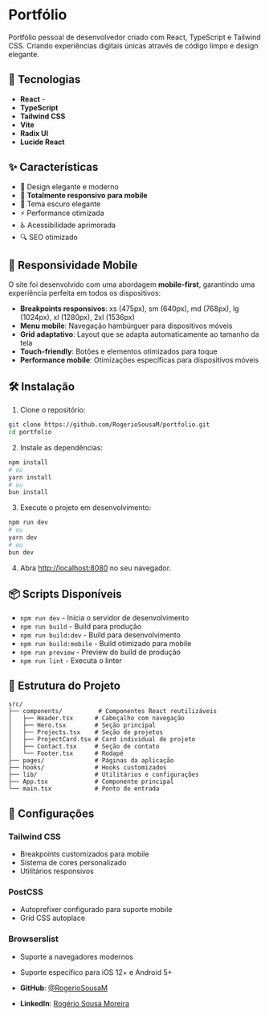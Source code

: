 # Portfólio

Portfólio pessoal de desenvolvedor criado com React, TypeScript e Tailwind CSS. Criando experiências digitais únicas através de código limpo e design elegante.

## 🚀 Tecnologias

- **React** - 
- **TypeScript** 
- **Tailwind CSS** 
- **Vite** 
- **Radix UI** 
- **Lucide React** 

## ✨ Características

- 🎨 Design elegante e moderno
- 📱 **Totalmente responsivo para mobile**
- 🌙 Tema escuro elegante
- ⚡ Performance otimizada
- ♿ Acessibilidade aprimorada
- 🔍 SEO otimizado

## 📱 Responsividade Mobile

O site foi desenvolvido com uma abordagem **mobile-first**, garantindo uma experiência perfeita em todos os dispositivos:

- **Breakpoints responsivos**: xs (475px), sm (640px), md (768px), lg (1024px), xl (1280px), 2xl (1536px)
- **Menu mobile**: Navegação hambúrguer para dispositivos móveis
- **Grid adaptativo**: Layout que se adapta automaticamente ao tamanho da tela
- **Touch-friendly**: Botões e elementos otimizados para toque
- **Performance mobile**: Otimizações específicas para dispositivos móveis

## 🛠️ Instalação

1. Clone o repositório:
```bash
git clone https://github.com/RogerioSousaM/portfolio.git
cd portfolio
```

2. Instale as dependências:
```bash
npm install
# ou
yarn install
# ou
bun install
```

3. Execute o projeto em desenvolvimento:
```bash
npm run dev
# ou
yarn dev
# ou
bun dev
```

4. Abra [http://localhost:8080](http://localhost:8080) no seu navegador.

## 📦 Scripts Disponíveis

- `npm run dev` - Inicia o servidor de desenvolvimento
- `npm run build` - Build para produção
- `npm run build:dev` - Build para desenvolvimento
- `npm run build:mobile` - Build otimizado para mobile
- `npm run preview` - Preview do build de produção
- `npm run lint` - Executa o linter

## 🎯 Estrutura do Projeto

```
src/
├── components/          # Componentes React reutilizáveis
│   ├── Header.tsx      # Cabeçalho com navegação
│   ├── Hero.tsx        # Seção principal
│   ├── Projects.tsx    # Seção de projetos
│   ├── ProjectCard.tsx # Card individual de projeto
│   ├── Contact.tsx     # Seção de contato
│   └── Footer.tsx      # Rodapé
├── pages/              # Páginas da aplicação
├── hooks/              # Hooks customizados
├── lib/                # Utilitários e configurações
├── App.tsx             # Componente principal
└── main.tsx            # Ponto de entrada
```

## 🔧 Configurações

### Tailwind CSS
- Breakpoints customizados para mobile
- Sistema de cores personalizado
- Utilitários responsivos

### PostCSS
- Autoprefixer configurado para suporte mobile
- Grid CSS autoplace

### Browserslist
- Suporte a navegadores modernos
- Suporte específico para iOS 12+ e Android 5+


- **GitHub**: [@RogerioSousaM](https://github.com/RogerioSousaM)
- **LinkedIn**: [Rogério Sousa Moreira](https://www.linkedin.com/in/rog%C3%A9rio-sousa-moreira-84309486/)

